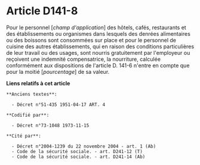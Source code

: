 # Article D141-8

Pour le personnel [*champ d'application*] des hôtels, cafés, restaurants et des établissements ou organismes dans lesquels
des denrées alimentaires ou des boissons sont consommées sur place et pour le personnel de cuisine des autres établissements,
qui en raison des conditions particulières de leur travail ou des usages, sont nourris gratuitement par l'employeur ou
reçoivent une indemnité compensatrice, la nourriture, calculée conformément aux dispositions de l'article D. 141-6 n'entre en
compte que pour la moitié [*pourcentage*] de sa valeur.

**Liens relatifs à cet article**

	**Anciens textes**:

	  - Décret n°51-435 1951-04-17 ART. 4

	**Codifié par**:

	  - Décret n°73-1048 1973-11-15

	**Cité par**:

	  - Décret n°2004-1239 du 22 novembre 2004 - art. 1 (Ab)
	  - Code de la sécurité sociale. - art. D241-12 (T)
	  - Code de la sécurité sociale. - art. D241-14 (Ab)
